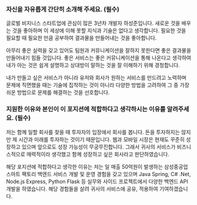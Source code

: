 ### 자신을 자유롭게 간단히 소개해 주세요. (필수)
글로벌 비지니스 스타트업에 관심이 많은 3년차 개발자 하성준입니다. 새로운 것을 배우는 것을 좋아하며 이 세상에 이해 못할 지식과 기술은 없다고 생각합니다. 필요한 것을 필요할 때 필요한 만큼 공부하여 결과물을 만들어내는 것을 좋아합니다.  

아무리 좋은 실력을 갖고 있어도 팀원과 커뮤니케이션을 잘하지 못한다면 좋은 결과물을 만들어내기 힘들 것입니다. 좋은 서비스는 좋은 커뮤니케이션을 통해 나온다고 생각하여 내가 아는 것은 쉽게 설명하고 상대방이 말하는 것을 잘 이해하기 위해 경청합니다.  

내가 만들고 싶은 서비스가 아니라 유저와 회사가 원하는 서비스를 만드려고 노력하며 문제에 직면했을 때는 기술에 집착하는 것이 아니라 다양한 방법을 고려하여 그 중 가장 쉬운 방법으로 문제를 해결하는 것을 선호합니다.  

### 지원한 이유와 본인이 이 포지션에 적합하다고 생각하시는 이유를 알려주세요. (필수)
저는 함께 일할 회사를 찾을 때 투자자의 입장에서 회사를 봅니다. 돈을 투자하지는 않지만 제 시간과 미래를 투자하는 것이기 때문입니다. 웹과 모바일 시장은 현재도 꾸준히 성장하고 있으며 앞으로도 성장 가능성이 무궁무진합니다. 그래서 귀사의 서비스가 비즈니스적으로 매력적이라 생각했고 함께 성장하고 싶은 회사라고 판단하였습니다.

해당 포지션에 적합하다고 생각한 이유는 저는 일 매출 50억원이 발생하는 삼성중공업 스마트 팩토리 백엔드 서비스 개발 및 운영 경험을 갖고 있으며 Java Spring, C# .Net, Node.js Express, Python Flask 등 실무와 사이드 프로젝트에서 다양한 백엔드 API 개발을 하였습니다. 해당 경험들을 살려 귀사의 서비스에 공유, 적용하여 기여하겠습니다.
